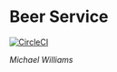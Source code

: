 # Beer Service 
[![CircleCI](https://circleci.com/gh/mwilliams705/mssc-beer-service/tree/main.svg?style=svg)](https://circleci.com/gh/mwilliams705/mssc-beer-service/tree/main)

*Michael Williams*
